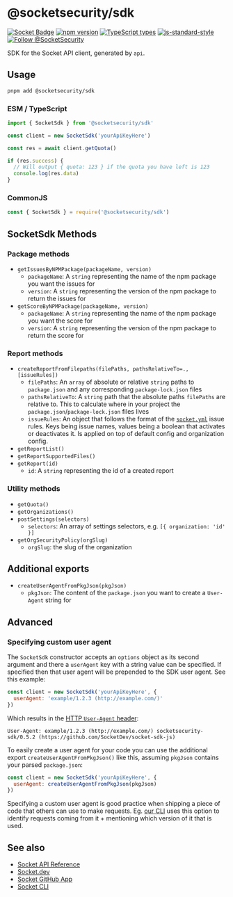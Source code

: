 # @socketsecurity/sdk

[![Socket Badge](https://socket.dev/api/badge/npm/package/@socketsecurity/sdk)](https://socket.dev/npm/package/@socketsecurity/sdk)
[![npm version](https://img.shields.io/npm/v/@socketsecurity/sdk.svg?style=flat)](https://www.npmjs.com/package/@socketsecurity/sdk)
[![TypeScript types](https://img.shields.io/npm/types/@socketsecurity/sdk.svg?style=flat)](https://www.npmjs.com/package/@socketsecurity/sdk)
[![js-standard-style](https://img.shields.io/badge/code%20style-standard-brightgreen.svg)](https://github.com/SocketDev/eslint-config)
[![Follow @SocketSecurity](https://img.shields.io/twitter/follow/SocketSecurity?style=social)](https://twitter.com/SocketSecurity)

SDK for the Socket API client, generated by `api`.

## Usage

```bash
pnpm add @socketsecurity/sdk
```

### ESM / TypeScript

```javascript
import { SocketSdk } from '@socketsecurity/sdk'

const client = new SocketSdk('yourApiKeyHere')

const res = await client.getQuota()

if (res.success) {
  // Will output { quota: 123 } if the quota you have left is 123
  console.log(res.data)
}
```

### CommonJS

```javascript
const { SocketSdk } = require('@socketsecurity/sdk')
```

## SocketSdk Methods

### Package methods

* `getIssuesByNPMPackage(packageName, version)`
  * `packageName`: A `string` representing the name of the npm package you want the issues for
  * `version`:  A `string` representing the version of the npm package to return the issues for
* `getScoreByNPMPackage(packageName, version)`
  * `packageName`: A `string` representing the name of the npm package you want the score for
  * `version`:  A `string` representing the version of the npm package to return the score for

### Report methods

* `createReportFromFilepaths(filePaths, pathsRelativeTo=., [issueRules])`
  * `filePaths`: An `array` of absolute or relative `string` paths to `package.json` and any corresponding `package-lock.json` files
  * `pathsRelativeTo`: A `string` path that the absolute paths `filePaths` are relative to. This to calculate where in your project the `package.json`/`package-lock.json` files lives
  * `issueRules`: An object that follows the format of the [`socket.yml`](https://docs.socket.dev/docs/socket-yml) issue rules. Keys being issue names, values being a boolean that activates or deactivates it. Is applied on top of default config and organization config.
* `getReportList()`
* `getReportSupportedFiles()`
* `getReport(id)`
  * `id`: A `string` representing the id of a created report

### Utility methods

* `getQuota()`
* `getOrganizations()`
* `postSettings(selectors)`
  * `selectors`: An array of settings selectors, e.g. `[{ organization: 'id' }]`
* `getOrgSecurityPolicy(orgSlug)`
  * `orgSlug`: the slug of the organization

## Additional exports

* `createUserAgentFromPkgJson(pkgJson)`
  * `pkgJson`: The content of the `package.json` you want to create a `User-Agent` string for

## Advanced

### Specifying custom user agent

The `SocketSdk` constructor accepts an `options` object as its second argument and there a `userAgent` key with a string value can be specified. If specified then that user agent will be prepended to the SDK user agent. See this example:

```js
const client = new SocketSdk('yourApiKeyHere', {
  userAgent: 'example/1.2.3 (http://example.com/)'
})
```

Which results in the [HTTP `User-Agent` header](https://developer.mozilla.org/en-US/docs/Web/HTTP/Headers/User-Agent):

```
User-Agent: example/1.2.3 (http://example.com/) socketsecurity-sdk/0.5.2 (https://github.com/SocketDev/socket-sdk-js)
```

To easily create a user agent for your code you can use the additional export `createUserAgentFromPkgJson()` like this, assuming `pkgJson` contains your parsed `package.json`:

```js
const client = new SocketSdk('yourApiKeyHere', {
  userAgent: createUserAgentFromPkgJson(pkgJson)
})
```

Specifying a custom user agent is good practice when shipping a piece of code that others can use to make requests. Eg. [our CLI](https://github.com/SocketDev/socket-cli-js) uses this option to identify requests coming from it + mentioning which version of it that is used.

## See also

* [Socket API Reference](https://docs.socket.dev/reference)
* [Socket.dev](https://socket.dev/)
* [Socket GitHub App](https://github.com/apps/socket-security)
* [Socket CLI](https://github.com/SocketDev/socket-cli-js)
